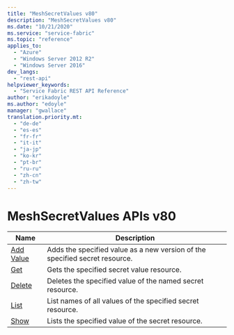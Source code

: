 ```yaml
---
title: "MeshSecretValues v80"
description: "MeshSecretValues v80"
ms.date: "10/21/2020"
ms.service: "service-fabric"
ms.topic: "reference"
applies_to: 
  - "Azure"
  - "Windows Server 2012 R2"
  - "Windows Server 2016"
dev_langs: 
  - "rest-api"
helpviewer_keywords: 
  - "Service Fabric REST API Reference"
author: "erikadoyle"
ms.author: "edoyle"
manager: "gwallace"
translation.priority.mt: 
  - "de-de"
  - "es-es"
  - "fr-fr"
  - "it-it"
  - "ja-jp"
  - "ko-kr"
  - "pt-br"
  - "ru-ru"
  - "zh-cn"
  - "zh-tw"
---
```

# MeshSecretValues APIs v80

| Name | Description |
| --- | --- |
| [Add Value](sfclient-v80-api-meshsecretvalue_addvalue.md) | Adds the specified value as a new version of the specified secret resource.<br/> |
| [Get](sfclient-v80-api-meshsecretvalue_get.md) | Gets the specified secret value resource.<br/> |
| [Delete](sfclient-v80-api-meshsecretvalue_delete.md) | Deletes the specified  value of the named secret resource.<br/> |
| [List](sfclient-v80-api-meshsecretvalue_list.md) | List names of all values of the specified secret resource.<br/> |
| [Show](sfclient-v80-api-meshsecretvalue_show.md) | Lists the specified value of the secret resource.<br/> |

